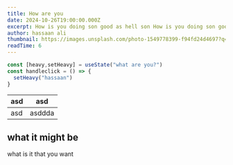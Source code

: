 ```yaml
---
title: How are you
date: 2024-10-26T19:00:00.000Z
excerpt: How is you doing son good as hell son How is you doing son good as hell son How is you doing son good as hell son How is you doing son good as hell son How is you doing son good as hell son 
author: hassaan ali
thumbnail: https://images.unsplash.com/photo-1549778399-f94fd24d4697?q=80&w=1974&auto=format&fit=crop&ixlib=rb-4.0.3&ixid=M3wxMjA3fDB8MHxwaG90by1wYWdlfHx8fGVufDB8fHx8fA%3D%3D
readTime: 6
---
```


```javascript
const [heavy,setHeavy] = useState("what are you?")
const handleclick = () => {
  setHeavy("hassaan")
}
```

| asd | asd    |
| --- | ------ |
| asd | asddda |

## what it might be

what is it that you want
